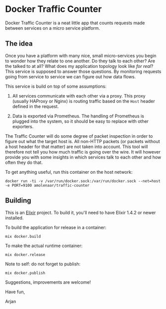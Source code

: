 # Docker Traffic Counter

Docker Traffic Counter is a neat little app that counts requests made between
services on a micro service platform.

## The idea

Once you have a platform with many nice, small micro-services you begin to
wonder how they relate to one another. Do they talk to each other? Are
the talked to at all? What does my application topology look like
*for real*? This service is supposed to answer those questions. By
monitoring requests going from service to service we can figure out how
data flows.

This service is build on top of some assumptions:

1. All services communicate with each other via a proxy. This proxy (usually
   HAProxy or Nginx) is routing traffic based on the `Host` header defined in
   the request.
   
2. Data is exported via Prometheus. The handling of Prometheus is plugged into
   the system, so it should be easy to replace with other exporters.

The Traffic Counter will do some degree of packet inspection in order to
figure out what the target host is. All non-HTTP packets (or packets without
a host header for that matter) are not taken into account. This tool will
therefore  not tell you how much traffic is going over the wire. It will
however provide you with some insights in which services talk to each other
and how often they do that.

To get anything useful, run this container on the host network:

    docker run -ti -v /var/run/docker.sock:/var/run/docker.sock --net=host -e PORT=9100 amolenaar/traffic-counter

## Building

This is an [Elixir](http://elixir-lang.org) project. To build it, you'll need
to have Elixir 1.4.2 or newer installed.

To build the application for release in a container:

    mix docker.build
    
To make the actual runtime container:

    mix docker.release

Note to self: do not forget to publish: 

    mix docker.publish


Suggestions, improvements are welcome!

Have fun,

Arjan
